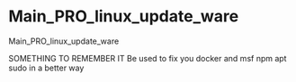 # Main_PRO_linux_update_ware
Main_PRO_linux_update_ware

SOMETHING TO REMEMBER 
IT Be used to fix you docker and msf npm apt sudo in a better way
